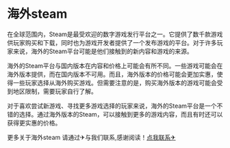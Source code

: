 # 海外steam

在全球范围内，Steam是最受欢迎的数字游戏发行平台之一。它提供了数千款游戏供玩家购买和下载，同时也为游戏开发者提供了一个发布游戏的平台。对于许多玩家来说，海外的Steam平台可能是他们接触到的新内容和游戏的来源。

海外的Steam平台与国内版本在内容和价格上可能会有所不同。一些游戏可能会在海外版本提供，而在国内版本不可用。而且，海外版本的价格可能会更加实惠，使得一些玩家选择从海外购买游戏。但需要注意的是，购买海外版本的游戏可能会受到地区限制，需要玩家自行了解。

对于喜欢尝试新游戏、寻找更多游戏选择的玩家来说，海外的Steam平台是一个不错的选择。通过海外版本的Steam，可以接触到更多的游戏内容，而且有时还可以获得更实惠的价格。

更多关于海外steam 请通过✈与我们联系,感谢阅读！[点我联系✈](https://dl.G208.com)